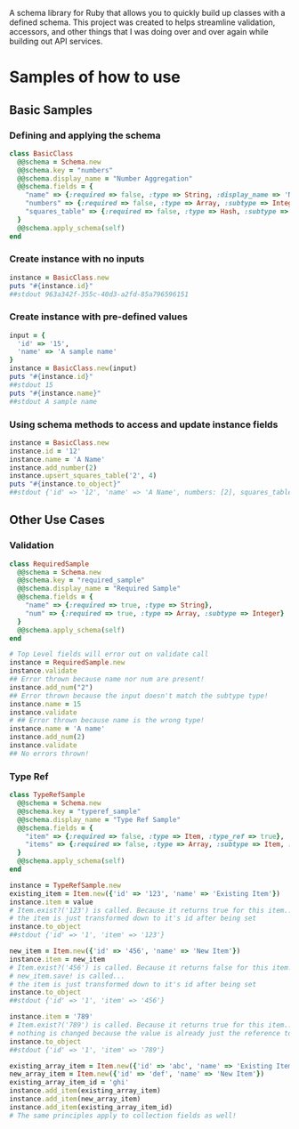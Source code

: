 A schema library for Ruby that allows you to quickly build up classes with a defined schema. This project was
created to helps streamline validation, accessors, and other things that I was doing over and over again while
building out API services.

# Samples of how to use

## Basic Samples

### Defining and applying the schema
```ruby
class BasicClass
  @@schema = Schema.new
  @@schema.key = "numbers"
  @@schema.display_name = "Number Aggregation"
  @@schema.fields = {
    "name" => {:required => false, :type => String, :display_name => 'Name'},
    "numbers" => {:required => false, :type => Array, :subtype => Integer, :display_name => 'Numbers'},
    "squares_table" => {:required => false, :type => Hash, :subtype => Integer, :display_name => 'Squares Table'}
  }
  @@schema.apply_schema(self)
end
```

### Create instance with no inputs
```ruby
instance = BasicClass.new
puts "#{instance.id}"
##stdout 963a342f-355c-40d3-a2fd-85a796596151
```

### Create instance with pre-defined values
```ruby
input = {
  'id' => '15',
  'name' => 'A sample name'
}
instance = BasicClass.new(input)
puts "#{instance.id}"
##stdout 15
puts "#{instance.name}"
##stdout A sample name
```

### Using schema methods to access and update instance fields
```ruby
instance = BasicClass.new
instance.id = '12'
instance.name = 'A Name'
instance.add_number(2)
instance.upsert_squares_table('2', 4)
puts "#{instance.to_object}"
##stdout {'id' => '12', 'name' => 'A Name', numbers: [2], squares_table: {'2' => 4}}
```

## Other Use Cases
### Validation
```ruby
class RequiredSample
  @@schema = Schema.new
  @@schema.key = "required_sample"
  @@schema.display_name = "Required Sample"
  @@schema.fields = {
    "name" => {:required => true, :type => String},
    "num" => {:required => true, :type => Array, :subtype => Integer}
  }
  @@schema.apply_schema(self)
end

# Top Level fields will error out on validate call
instance = RequiredSample.new
instance.validate
## Error thrown because name nor num are present!
instance.add_num("2")
## Error thrown because the input doesn't match the subtype type!
instance.name = 15
instance.validate
# ## Error thrown because name is the wrong type!
instance.name = 'A name'
instance.add_num(2)
instance.validate
## No errors thrown!
```

### Type Ref
```ruby
class TypeRefSample
  @@schema = Schema.new
  @@schema.key = "typeref_sample"
  @@schema.display_name = "Type Ref Sample"
  @@schema.fields = {
    "item" => {:required => false, :type => Item, :type_ref => true},
    "items" => {:required => false, :type => Array, :subtype => Item, :type_ref => true}
  }
  @@schema.apply_schema(self)
end

instance = TypeRefSample.new
existing_item = Item.new({'id' => '123', 'name' => 'Existing Item'})
instance.item = value
# Item.exist?('123') is called. Because it returns true for this item...
# the item is just transformed down to it's id after being set
instance.to_object
##stdout {'id' => '1', 'item' => '123'}

new_item = Item.new({'id' => '456', 'name' => 'New Item'})
instance.item = new_item
# Item.exist?('456') is called. Because it returns false for this item...
# new_item.save! is called...
# the item is just transformed down to it's id after being set
instance.to_object
##stdout {'id' => '1', 'item' => '456'}

instance.item = '789'
# Item.exist?('789') is called. Because it returns true for this item...
# nothing is changed because the value is already just the reference to the item's id
instance.to_object
##stdout {'id' => '1', 'item' => '789'}

existing_array_item = Item.new({'id' => 'abc', 'name' => 'Existing Item'})
new_array_item = Item.new({'id' => 'def', 'name' => 'New Item'})
existing_array_item_id = 'ghi'
instance.add_item(existing_array_item)
instance.add_item(new_array_item)
instance.add_item(existing_array_item_id)
# The same principles apply to collection fields as well!
```


### 